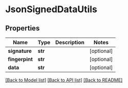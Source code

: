 # JsonSignedDataUtils


## Properties
Name | Type | Description | Notes
------------ | ------------- | ------------- | -------------
**signature** | **str** |  | [optional] 
**fingerpint** | **str** |  | [optional] 
**data** | **str** |  | [optional] 

[[Back to Model list]](../README.md#documentation-for-models) [[Back to API list]](../README.md#documentation-for-api-endpoints) [[Back to README]](../README.md)


